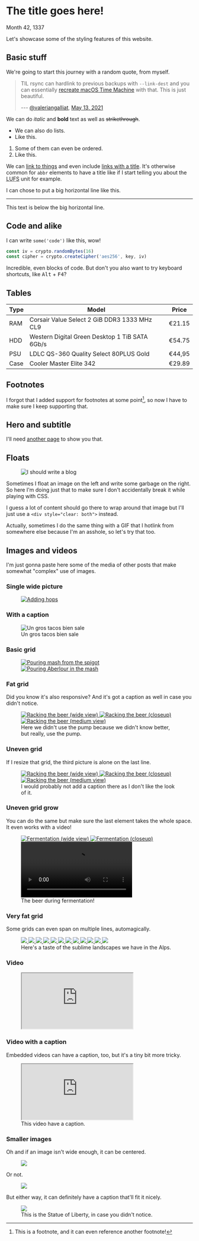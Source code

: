 # The title goes here!
Month 42, 1337

Let's showcase some of the styling features of this website.

## Basic stuff

We're going to start this journey with a random quote, from myself.

> TIL rsync can hardlink to previous backups with `--link-dest` and you
> can essentially [recreate macOS Time Machine](https://github.com/cytopia/linux-timemachine/blob/45a03e6aef24d895209c3a588575cac247334918/timemachine#L346)
> with that. This is just beautiful.
>
> --- [@valeriangalliat](https://twitter.com/valeriangalliat), [May 13, 2021](https://twitter.com/valeriangalliat/status/1392846380348153860)

We can do *italic* and **bold** text as well as ~~strikethrough~~.

* We can also do lists.
* Like this.

1. Some of them can even be ordered.
1. Like this.

We can [link to things](/) and even include
[links with a title](/ "The home page of this website"). It's otherwise
common for `abbr` elements to have a title like if I start telling you
about the <abbr title="Loudness units relative to full scale">LUFS</abbr>
unit for example.

I can chose to put a big horizontal line like this.

---

This text is below the big horizontal line.

## Code and alike

I can write `some('code')` like this, wow!

```js
const iv = crypto.randomBytes(16)
const cipher = crypto.createCipher('aes256', key, iv)
```

Incredible, even blocks of code. But don't you also want to try keyboard
shortcuts, like <kbd>Alt</kbd> + <kbd>F4</kbd>?

## Tables

| Type | Model                                          | Price  |
|------|------------------------------------------------|--------|
| RAM  | Corsair Value Select 2 GiB DDR3 1333 MHz CL9   | €21.15 |
| HDD  | Western Digital Green Desktop 1 TiB SATA 6Gb/s | €54.75 |
| PSU  | LDLC QS-360 Quality Select 80PLUS Gold         | €44,95 |
| Case | Cooler Master Elite 342                        | €29.89 |

## Footnotes

I forgot that I added support for footnotes at some point[^1], so now I
have to make sure I keep supporting that.

[^1]: This is a footnote, and it can even reference another[^2] footnote!
[^2]: Oh yeah.

## Hero and subtitle

I'll need [another page](playground-hero.md) to show you that.

## Floats

<figure class="left">
  <img alt="I should write a blog" src="../../img/2015/03/i-should-write-a-blog.jpg">
</figure>

Sometimes I float an image on the left and write some garbage on the
right. So here I'm doing just that to make sure I don't accidentally
break it while playing with CSS.

<div style="clear: both"></div>

I guess a lot of content should go there to wrap
around that image but I'll just use a `<div style="clear: both">`
instead.

<figure class="left">
  <object data="https://media2.giphy.com/media/13FrpeVH09Zrb2/giphy.gif" type="image/gif"></object>
</figure>

Actually, sometimes I do the same thing with a GIF that I hotlink from
somewhere else because I'm an asshole, so let's try that too.

<div style="clear: both"></div>

## Images and videos

I'm just gonna paste here some of the media of other posts that make
somewhat "complex" use of images.

### Single wide picture

<figure class="center">
  <a href="../../img/2021/06/brewzilla/hop.jpg">
    <img alt="Adding hops" src="../../img/2021/06/brewzilla/hop.jpg">
  </a>
</figure>

### With a caption

<figure class="center">
  <img alt="Un gros tacos bien sale" src="../../img/2021/06/tacos.jpg">
  <figcaption>Un gros tacos bien sale</figcaption>
</figure>

### Basic grid

<figure class="grid grid-2">
  <a href="../../img/2021/06/brewzilla/spigot.jpg">
    <img alt="Pouring mash from the spigot" src="../../img/2021/06/brewzilla/spigot.jpg">
  </a>
  <a href="../../img/2021/06/brewzilla/scotchie.jpg">
    <img alt="Pouring Aberlour in the mash" src="../../img/2021/06/brewzilla/scotchie.jpg">
  </a>
</figure>

### Fat grid

Did you know it's also responsive? And it's got a caption as well in
case you didn't notice.

<div class="oversized">
  <figure class="grid grid-3 grid-grow">
    <a href="../../img/2021/06/brewzilla/rack-1.jpg">
      <img alt="Racking the beer (wide view)" src="../../img/2021/06/brewzilla/rack-1.jpg">
    </a>
    <a href="../../img/2021/06/brewzilla/rack-2.jpg">
      <img alt="Racking the beer (closeup)" src="../../img/2021/06/brewzilla/rack-2.jpg">
    </a>
    <a href="../../img/2021/06/brewzilla/rack-3.jpg">
      <img alt="Racking the beer (medium view)" src="../../img/2021/06/brewzilla/rack-3.jpg">
    </a>
    <figcaption>Here we didn't use the pump because we didn't know better, but really, use the pump.</figcaption>
  </figure>
</div>

### Uneven grid

If I resize that grid, the third picture is alone on the last line.

<figure class="grid grid-2">
  <a href="../../img/2021/06/brewzilla/rack-1.jpg">
    <img alt="Racking the beer (wide view)" src="../../img/2021/06/brewzilla/rack-1.jpg">
  </a>
  <a href="../../img/2021/06/brewzilla/rack-2.jpg">
    <img alt="Racking the beer (closeup)" src="../../img/2021/06/brewzilla/rack-2.jpg">
  </a>
  <a href="../../img/2021/06/brewzilla/rack-3.jpg">
    <img alt="Racking the beer (medium view)" src="../../img/2021/06/brewzilla/rack-3.jpg">
  </a>
  <figcaption>I would probably not add a caption there as I don't like the look of it.</figcaption>
</figure>

### Uneven grid grow

You can do the same but make sure the last element takes the whole
space. It even works with a video!

<figure class="grid grid-2 grid-grow">
  <a href="../../img/2021/06/brewzilla/ferment-1.jpg">
    <img alt="Fermentation (wide view)" src="../../img/2021/06/brewzilla/ferment-1.jpg">
  </a>
  <a href="../../img/2021/06/brewzilla/ferment-2.jpg">
    <img alt="Fermentation (closeup)" src="../../img/2021/06/brewzilla/ferment-2.jpg">
  </a>
  <video src="../../img/2021/06/brewzilla/fermenting.mp4" loop controls></video>
  <figcaption>The beer during fermentation!</figcaption>
</figure>

### Very fat grid

Some grids can even span on multiple lines, automagically.

<div class="oversized">
  <figure class="grid grid-3">
    <a href="../../img/2016/03/mountain/01.jpg">
      <img src="../../img/2016/03/mountain/01.thumb.jpg">
    </a>
    <a href="../../img/2016/03/mountain/02.jpg">
      <img src="../../img/2016/03/mountain/02.thumb.jpg">
    </a>
    <a href="../../img/2016/03/mountain/03.jpg">
      <img src="../../img/2016/03/mountain/03.thumb.jpg">
    </a>
    <a href="../../img/2016/03/mountain/04.jpg">
      <img src="../../img/2016/03/mountain/04.thumb.jpg">
    </a>
    <a href="../../img/2016/03/mountain/05.jpg">
      <img src="../../img/2016/03/mountain/05.thumb.jpg">
    </a>
    <a href="../../img/2016/03/mountain/06.jpg">
      <img src="../../img/2016/03/mountain/06.thumb.jpg">
    </a>
    <a href="../../img/2016/03/mountain/07.jpg">
      <img src="../../img/2016/03/mountain/07.thumb.jpg">
    </a>
    <a href="../../img/2016/03/mountain/08.jpg">
      <img src="../../img/2016/03/mountain/08.thumb.jpg">
    </a>
    <a href="../../img/2016/03/mountain/09.jpg">
      <img src="../../img/2016/03/mountain/09.thumb.jpg">
    </a>
    <a href="../../img/2016/03/mountain/10.jpg">
      <img src="../../img/2016/03/mountain/10.thumb.jpg">
    </a>
    <a href="../../img/2016/03/mountain/11.jpg">
      <img src="../../img/2016/03/mountain/11.thumb.jpg">
    </a>
    <a href="../../img/2016/03/mountain/12.jpg">
      <img src="../../img/2016/03/mountain/12.thumb.jpg">
    </a>
    <figcaption>Here's a taste of the sublime landscapes we have in the Alps.</figcaption>
  </figure>
</div>

### Video

<figure class="video">
  <iframe src="https://www.youtube.com/embed/arQ4Yutbitk" allowfullscreen></iframe>
</figure>

### Video with a caption

Embedded videos can have a caption, too, but it's a tiny bit more
tricky.

<figure class="full">
  <div class="video">
    <iframe src="https://www.youtube.com/embed/8ejJZoURasY" allowfullscreen></iframe>
  </div>
  <figcaption>This video have a caption.</figcaption>
</figure>

### Smaller images

Oh and if an image isn't wide enough, it can be centered.

<figure class="center">
  <img src="../../img/2016/03/ny/02.thumb.jpg">
</figure>

Or not.

<figure>
  <img src="../../img/2016/03/ny/02.thumb.jpg">
</figure>

But either way, it can definitely have a caption that'll fit it nicely.

<figure class="center">
  <img src="../../img/2016/03/ny/02.thumb.jpg">
  <figcaption>This is the Statue of Liberty, in case you didn't notice.</figcaption>
</figure>
